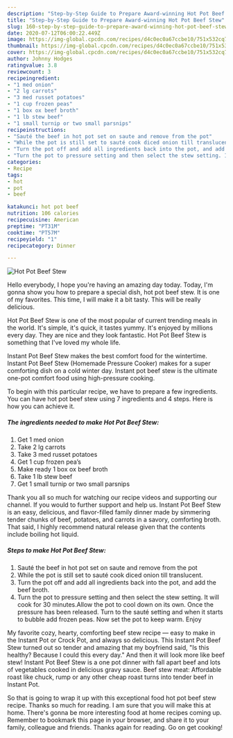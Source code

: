 ```yaml
---
description: "Step-by-Step Guide to Prepare Award-winning Hot Pot Beef Stew"
title: "Step-by-Step Guide to Prepare Award-winning Hot Pot Beef Stew"
slug: 160-step-by-step-guide-to-prepare-award-winning-hot-pot-beef-stew
date: 2020-07-12T06:00:22.449Z
image: https://img-global.cpcdn.com/recipes/d4c0ec0a67ccbe10/751x532cq70/hot-pot-beef-stew-recipe-main-photo.jpg
thumbnail: https://img-global.cpcdn.com/recipes/d4c0ec0a67ccbe10/751x532cq70/hot-pot-beef-stew-recipe-main-photo.jpg
cover: https://img-global.cpcdn.com/recipes/d4c0ec0a67ccbe10/751x532cq70/hot-pot-beef-stew-recipe-main-photo.jpg
author: Johnny Hodges
ratingvalue: 3.8
reviewcount: 3
recipeingredient:
- "1 med onion"
- "2 lg carrots"
- "3 med russet potatoes"
- "1 cup frozen peas"
- "1 box ox beef broth"
- "1 lb stew beef"
- "1 small turnip or two small parsnips"
recipeinstructions:
- "Sauté the beef in hot pot set on saute and remove from the pot"
- "While the pot is still set to sauté cook diced onion till translucent."
- "Turn the pot off and add all ingredients back into the pot, and add the beef broth."
- "Turn the pot to pressure setting and then select the stew setting. It will cook for 30 minutes.Allow the pot to cool down on its own. Once the pressure has been released. Turn to the sauté setting and when it starts to bubble add frozen peas. Now set the pot to keep warm. Enjoy"
categories:
- Recipe
tags:
- hot
- pot
- beef

katakunci: hot pot beef 
nutrition: 106 calories
recipecuisine: American
preptime: "PT31M"
cooktime: "PT57M"
recipeyield: "1"
recipecategory: Dinner

---
```



![Hot Pot Beef Stew](https://img-global.cpcdn.com/recipes/d4c0ec0a67ccbe10/751x532cq70/hot-pot-beef-stew-recipe-main-photo.jpg)

Hello everybody, I hope you're having an amazing day today. Today, I'm gonna show you how to prepare a special dish, hot pot beef stew. It is one of my favorites. This time, I will make it a bit tasty. This will be really delicious.

Hot Pot Beef Stew is one of the most popular of current trending meals in the world. It's simple, it's quick, it tastes yummy. It's enjoyed by millions every day. They are nice and they look fantastic. Hot Pot Beef Stew is something that I've loved my whole life.

Instant Pot Beef Stew makes the best comfort food for the wintertime. Instant Pot Beef Stew (Homemade Pressure Cooker) makes for a super comforting dish on a cold winter day. Instant pot beef stew is the ultimate one-pot comfort food using high-pressure cooking.


To begin with this particular recipe, we have to prepare a few ingredients. You can have hot pot beef stew using 7 ingredients and 4 steps. Here is how you can achieve it.

<!--inarticleads1-->

##### The ingredients needed to make Hot Pot Beef Stew:

1. Get 1 med onion
1. Take 2 lg carrots
1. Take 3 med russet potatoes
1. Get 1 cup frozen pea’s
1. Make ready 1 box ox beef broth
1. Take 1 lb stew beef
1. Get 1 small turnip or two small parsnips


Thank you all so much for watching our recipe videos and supporting our channel. If you would to further support and help us. Instant Pot Beef Stew is an easy, delicious, and flavor-filled family dinner made by simmering tender chunks of beef, potatoes, and carrots in a savory, comforting broth. That said, I highly recommend natural release given that the contents include boiling hot liquid. 

<!--inarticleads2-->

##### Steps to make Hot Pot Beef Stew:

1. Sauté the beef in hot pot set on saute and remove from the pot
1. While the pot is still set to sauté cook diced onion till translucent.
1. Turn the pot off and add all ingredients back into the pot, and add the beef broth.
1. Turn the pot to pressure setting and then select the stew setting. It will cook for 30 minutes.Allow the pot to cool down on its own. Once the pressure has been released. Turn to the sauté setting and when it starts to bubble add frozen peas. Now set the pot to keep warm. Enjoy


My favorite cozy, hearty, comforting beef stew recipe — easy to make in the Instant Pot or Crock Pot, and always so delicious. This Instant Pot Beef Stew turned out so tender and amazing that my boyfriend said, &#34;Is this healthy? Because I could this every day.&#34; And then it will look more like beef stew! Instant Pot Beef Stew is a one pot dinner with fall apart beef and lots of vegetables cooked in delicious gravy sauce. Beef stew meat: Affordable roast like chuck, rump or any other cheap roast turns into tender beef in Instant Pot. 

So that is going to wrap it up with this exceptional food hot pot beef stew recipe. Thanks so much for reading. I am sure that you will make this at home. There's gonna be more interesting food at home recipes coming up. Remember to bookmark this page in your browser, and share it to your family, colleague and friends. Thanks again for reading. Go on get cooking!
